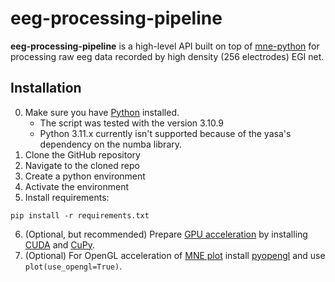 # eeg-processing-pipeline
**eeg-processing-pipeline** is a high-level API built on top of [mne-python](https://mne.tools/stable/index.html) for processing raw eeg data recorded by high density (256 electrodes) EGI net.
## Installation
0. Make sure you have [Python](https://www.python.org/downloads/) installed.
    - The script was tested with the version 3.10.9
    - Python 3.11.x currently isn't supported because of the yasa's dependency on the numba library.
1. Clone the GitHub repository
2. Navigate to the cloned repo
3. Create a python environment
4. Activate the environment
5. Install requirements:
```
pip install -r requirements.txt
```
6. (Optional, but recommended) Prepare [GPU acceleration](https://mne.tools/stable/install/advanced.html#gpu-acceleration-with-cuda) by installing [CUDA](https://developer.nvidia.com/cuda-downloads) and [CuPy](https://cupy.dev/).
7. (Optional) For OpenGL acceleration of [MNE plot](https://mne.tools/stable/generated/mne.io.Raw.html#mne.io.Raw.plot) install [pyopengl](https://pyopengl.sourceforge.net/documentation/installation.html) and use `plot(use_opengl=True)`.